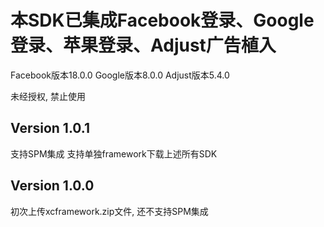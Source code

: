 # 本SDK已集成Facebook登录、Google登录、苹果登录、Adjust广告植入
Facebook版本18.0.0
Google版本8.0.0
Adjust版本5.4.0

未经授权, 禁止使用

## Version 1.0.1
支持SPM集成
支持单独framework下载上述所有SDK

## Version 1.0.0
初次上传xcframework.zip文件, 还不支持SPM集成
